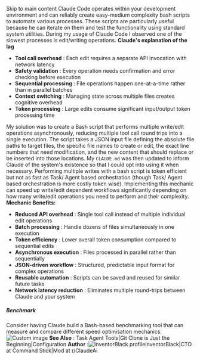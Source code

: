 Skip to main content
Claude Code operates within your development environment and can reliably create easy-medium complexity bash scripts to automate various processes. These scripts are particularly useful because he can iterate on them and test the functionality using standard system utilities.
During my usage of Claude Code I observed one of the slowest processes is edit/writing operations.
**Claude's explanation of the lag**
  * **Tool call overhead** : Each edit requires a separate API invocation with network latency
  * **Safety validation** : Every operation needs confirmation and error checking before execution
  * **Sequential processing** : File operations happen one-at-a-time rather than in parallel batches
  * **Context switching** : Managing state across multiple files creates cognitive overhead
  * **Token processing** : Large edits consume significant input/output token processing time


My solution was to create a Bash script that performs multiple write/edit operations asynchronously, reducing multiple tool call round trips into a single execution. The script takes a JSON input file defining the absolute file paths to target files, the specific file names to create or edit, the exact line numbers that need modification, and the new content that should replace or be inserted into those locations.
My `CLAUDE.md` was then updated to inform Claude of the system's existence so that I could opt into using it when necessary.
Performing multiple writes with a bash script is token efficient but not as fast as Task/ Agent based orchestration (though Task/ Agent based orchestration is more costly token wise).
Implementing this mechanic can speed up write/edit dependent workflows significantly depending on how many write/edit operations you need to perform and their complexity.
**Mechanic Benefits:**
  * **Reduced API overhead** : Single tool call instead of multiple individual edit operations
  * **Batch processing** : Handle dozens of files simultaneously in one execution
  * **Token efficiency** : Lower overall token consumption compared to sequential edits
  * **Asynchronous execution** : Files processed in parallel rather than sequentially
  * **JSON-driven workflow** : Structured, predictable input format for complex operations
  * **Reusable automation** : Scripts can be saved and reused for similar future tasks
  * **Network latency reduction** : Eliminates multiple round-trips between Claude and your system


##### Benchmark
Consider having Claude build a Bash-based benchmarking tool that can measure and compare different speed optimisation mechanics.
![Custom image](https://www.claudelog.com/img/discovery/014.png)
**See Also** : Task Agent Tools|Git Clone is Just the Beginning|Configuration
**Author** :![InventorBlack profile](https://www.claudelog.com/img/claudes-greatest-soldier.png)InventorBlack|CTO at Command Stick|Mod at r/ClaudeAi
